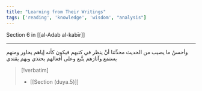 ```yaml
---
title: "Learning from Their Writings"
tags: ['reading', 'knowledge', 'wisdom', "analysis"]
---
```


 Section 6 in [[al-Adab al-kabīr]]

---
وأحسنُ ما يصيب من الحديث محدِّثنا أنْ ينظر في كتبهم فيكون كأنه إياهم يحاور ومنهم يستمع وآثارَهم يتَّبع وعلى أفعالهم يحتذي وبهم يقتدي

> [!verbatim]
> - [[Section (duya.5)]]
